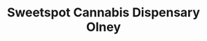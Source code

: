 ---
title: "Sweetspot Cannabis Dispensary Olney"
url: /olney/sweetspot-cannabis-dispensary-olney/
shop: cannabis
---
